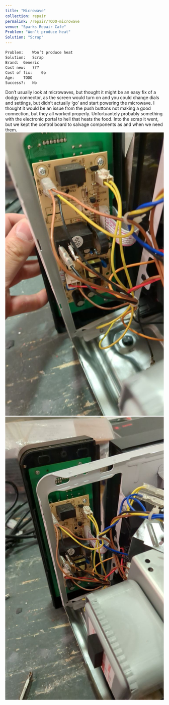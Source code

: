 ```yaml
---
title: "Microwave"
collection: repair
permalink: /repair/TODO-microwave
venue: "Sparks Repair Cafe"
Problem: "Won’t produce heat"
Solution: "Scrap"
---
```

```
Problem:    Won’t produce heat 
Solution:   Scrap 
Brand:  Generic 
Cost new:   ??? 
Cost of fix:    0p 
Age:    TODO 
Success?:   No 
```
Don’t usually look at microwaves, but thought it might be an easy fix of a dodgy connector, as the screen would turn on and you could change dials and settings, but didn’t actually ‘go’ and start powering the microwave. I thought it would be an issue from the push buttons not making a good connection, but they all worked properly. Unfortuantely probably something with the electronic portal to hell that heats the food. Into the scrap it went, but we kept the control board to salvage components as and when we need them.
![](/images/repair_cafe/microwave/microwave_2.jpg)
![](/images/repair_cafe/microwave/microwave_1.jpg)
